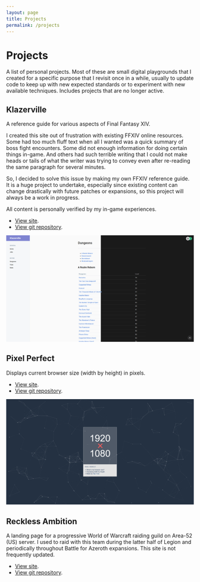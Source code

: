 ```yaml
---
layout: page
title: Projects
permalink: /projects
---
```


# Projects

A list of personal projects. Most of these are small digital playgrounds that I created for a specific purpose that I revisit once in a while, usually to update code to keep up with new expected standards or to experiment with new available techniques. Includes projects that are no longer active.

## Klazerville

A reference guide for various aspects of Final Fantasy XIV.

I created this site out of frustration with existing FFXIV online resources. Some had too much fluff text when all I wanted was a quick summary of boss fight encounters. Some did not enough information for doing certain things in-game. And others had such terrible writing that I could not make heads or tails of what the writer was trying to convey even after re-reading the same paragraph for several minutes.

So, I decided to solve this issue by making my own FFXIV reference guide. It is a huge project to undertake, especially since existing content can change drastically with future patches or expansions, so this project will always be a work in progress.

All content is personally verified by my in-game experiences.

- [View site](https://klazerville.com/).
- [View git repository](https://github.com/haothitran/klazerville).

[![](assets/projects-screenshots/klazerville.png)](https://haothitran.github.io/klazerville/)

## Pixel Perfect

Displays current browser size (width by height) in pixels.

- [View site](https://haothitran.github.io/pixel-perfect/).
- [View git repository](https://github.com/haothitran/pixel-perfect).

[![](assets/projects-screenshots/pixel-perfect.png)](https://haothitran.github.io/pixel-perfect/)

## Reckless Ambition

A landing page for a progressive World of Warcraft raiding guild on Area-52 (US) server. I used to raid with this team during the latter half of Legion and periodically throughout Battle for Azeroth expansions. This site is not frequently updated.

- [View site](https://reckless-ambition.com/).
- [View git repository](https://github.com/haothitran/reckless-ambition).
